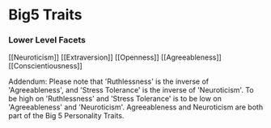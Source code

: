 # Big5 Traits

### Lower Level Facets

[[Neuroticism]]
[[Extraversion]]
[[Openness]]
[[Agreeableness]]
[[Conscientiousness]]

Addendum: Please note that 'Ruthlessness' is the inverse of 'Agreeableness', and 'Stress Tolerance' is the inverse of 'Neuroticism'.
To be high on 'Ruthlessness' and 'Stress Tolerance' is to be low on 'Agreeableness' and 'Neuroticism'.
Agreeableness and Neuroticism are both part of the Big 5 Personality Traits.
